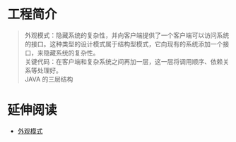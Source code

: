 # 工程简介
> 外观模式：隐藏系统的复杂性，并向客户端提供了一个客户端可以访问系统的接口。这种类型的设计模式属于结构型模式，它向现有的系统添加一个接口，来隐藏系统的复杂性。        
> 关键代码：在客户端和复杂系统之间再加一层，这一层将调用顺序、依赖关系等处理好。       
> JAVA 的三层结构



# 延伸阅读
- [外观模式](https://www.runoob.com/design-pattern/facade-pattern.html)
